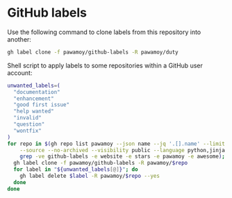 # GitHub labels

Use the following command to clone labels from this repository into another:

```bash
gh label clone -f pawamoy/github-labels -R pawamoy/duty
```

Shell script to apply labels to some repositories within a GitHub user account:

```bash
unwanted_labels=(
  "documentation"
  "enhancement"
  "good first issue"
  "help wanted"
  "invalid"
  "question"
  "wontfix"
)
for repo in $(gh repo list pawamoy --json name --jq '.[].name' --limit 100 \
    --source --no-archived --visibility public --language python,jinja | \
    grep -ve github-labels -e website -e stars -e pawamoy -e awesome); do
  gh label clone -f pawamoy/github-labels -R pawamoy/$repo
  for label in "${unwanted_labels[@]}"; do
    gh label delete $label -R pawamoy/$repo --yes
  done 
done
```
